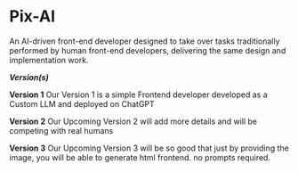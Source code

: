 # Pix-AI
An AI-driven front-end developer designed to take over tasks traditionally performed by human front-end developers, delivering the same design and implementation work.

***Version(s)***

**Version 1**
Our Version 1 is a simple Frontend developer developed as a Custom LLM and deployed on ChatGPT

**Version 2**
Our Upcoming Version 2 will add more details and will be competing with real humans

**Version 3**
Our Upcoming Version 3 will be so good that just by providing the image, you will be able to generate html frontend. no prompts required.
